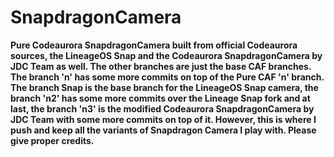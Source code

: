 # SnapdragonCamera
**Pure Codeaurora SnapdragonCamera built from official Codeaurora sources, the LineageOS Snap and the Codeaurora 
SnapdragonCamera by JDC Team as well.  The other branches are just the base CAF branches. The branch 'n' has some more 
commits on top of the Pure CAF 'n' branch. The branch Snap is the base branch for the LineageOS Snap camera, the branch 
'n2' has some more commits over the Lineage Snap fork and at last, the branch 'n3' is the modified Codeaurora 
SnapdragonCamera by JDC Team with some more commits on top of it. However, this is where I push and keep all the variants 
of Snapdragon Camera I play with.  Please give proper credits.**
